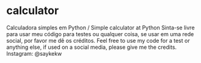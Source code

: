# calculator
Calculadora simples em Python / Simple calculator at Python
Sinta-se livre para usar meu código para testes ou qualquer coisa, se usar em uma rede social, por favor me dê os créditos.
Feel free to use my code for a test or anything else, if used on a social media, please give me the credits.
Instagram: @saykekw
